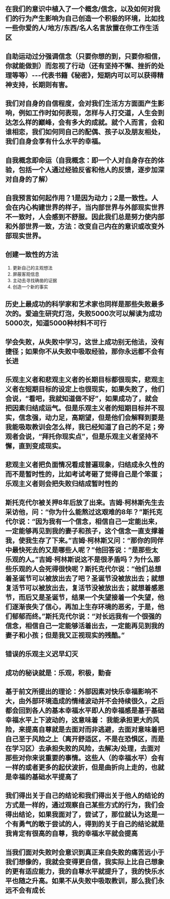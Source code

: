## 在我们的意识中植入了一个概念/信念，以及如何对我们的行为产生影响为自己创造一个积极的环境，比如找一些你爱的人/地方/东西/名人名言放置在你工作生活区

## 自助运动过分强调信念（只要你想的到，只要你相信，你就能做到）而忽视了行动（还有坚持不懈、挫折的处理等等）---代表书籍《秘密》，短期内可以可以获得精神支持，长期则有害。

## 我们对自身的自信程度，会对我们生活方方面面产生影响，例如工作时如何表现，怎样与人打交道，人生会到达怎么样的巅峰，会有多大的成就。就个人而言，会和谁相恋，我们如何同自己的配偶、孩子以及朋友相处，我们自身会享有什么水平的幸福。

## 自我概念即命运（自我概念：即一个人对自身存在的体验，包括一个人通过经验反省和他人的反馈，逐步加深对自身的了解）

## 自我预言如何起作用？1是因为动力；2是一致性。人会在内心构建世界的样子，当内部世界与外部现实世界不一致时，人会感到不舒服。因此我们总是努力使内部和外部世界一致，方法：改变自己内在的意识或改变外部现实世界。

## 创建一致性的方法
1. 更新自己的主观想法
2. 屏蔽客观信息
3. 主动去寻找确凿的证据
4. 创造一个新的事实

## 历史上最成功的科学家和艺术家也同样是那些失败最多次的。爱迪生研究灯泡，失败5000次可以解读为成功5000次，知道5000种材料不可行

## 学会失败，从失败中学习，这世上成功别无他法，没有捷径；如果你不从失败中吸取经验，那你永远都不会有长进

## 乐观主义者和悲观主义者的长期目标都很现实，悲观主义者在短期目标的设定上也很现实，如果失败了，他们会说，“看吧，我就知道做不好”，如果成功了，就会把因素归结成运气。但是乐观主义者的短期目标并不现实，信念强，动力足，高期望，但是他们会解释到要是我能吸取教训会怎么样，我已经知道了自己的不足；旁观者会说，“拜托你现实点”，但是乐观主义者坚持不懈，直到变成现实。

## 悲观主义者把负面情况看成普遍现象，归结成永久性的而不是暂时性的，比如考试考砸了觉得自己是个笨蛋；乐观主义者则会把失败归结成暂时性的

## 斯托克代尔被关押8年后放了出来。吉姆·柯林斯先生去采访他，问：“你为什么能熬过这艰难的8年？”斯托克代尔说：“因为我有一个信念，相信自己一定能出来，一定能够再见到我的妻子和孩子，这个信念一直支撑着我，使我生存了下来。”吉姆·柯林斯又问：“那你的同伴中最快死去的又是哪些人呢？”他回答说：“是那些太乐观的人。”吉姆·柯林斯说这不是很矛盾吗？为什么那些乐观的人会死得很快呢？斯托克代尔说：“他们总想着圣诞节可以被放出去了吧？圣诞节没被放出去；就想复活节可以被放出去，复活节没被放出去；就想着感恩节，而后又是圣诞节，结果一个失望接着一个失望，他们逐渐丧失了信心，再加上生存环境的恶劣，于是，他们郁郁而终。”斯托克代尔说：“对长远我有一个很强的信念，相信自己一定能够活着出去，一定能再见到我的妻子和小孩；但是我又正视现实的残酷。”

## 错误的乐观主义迟早幻灭

## 成功的秘诀就是：乐观，积极，勤奋

## 基于前文所提出的理论：外部因素对快乐幸福影响不大，由外部环境造成的情绪波动并不会持续很久，之后都会回到各人的基本幸福水平即人的幸福感是基于基础幸福水平上下波动的，这意味着： 我能承担更大的风险，来提高自尊就是去面对而非逃避，去面对意味着把自己至于风险之上（离开舒适区，不是在恐惧区，而是在学习区）去承担失败的风险，去解决/处理，去面对那些对你来说重要的事情。这些人（的幸福水平）会有一样的或者更多的起伏波折，但是曲折向上走的，也就是幸福的基础水平提高了

## 我们得出关于自己的结论和我们得出关于他人的结论的方式是一样的，通过观察自己某些方式的行为，我们会得出结论，如果我面对了，尝试了，那位就认为这是一个有勇气的敢于尝试的人，得到的关于自己的结论就是我肯定有很高的自尊，我的幸福水平就会提高

## 当我们面对失败时会意识到真正来自失败的痛苦远小于我们想像的，我就会变得更自信，我实际上比自己想象的更有适应能力，我的自尊水平就提升了，我的快乐水平也随之升高。如果不从失败中吸取教训，那么我们永远不会有成长
 
